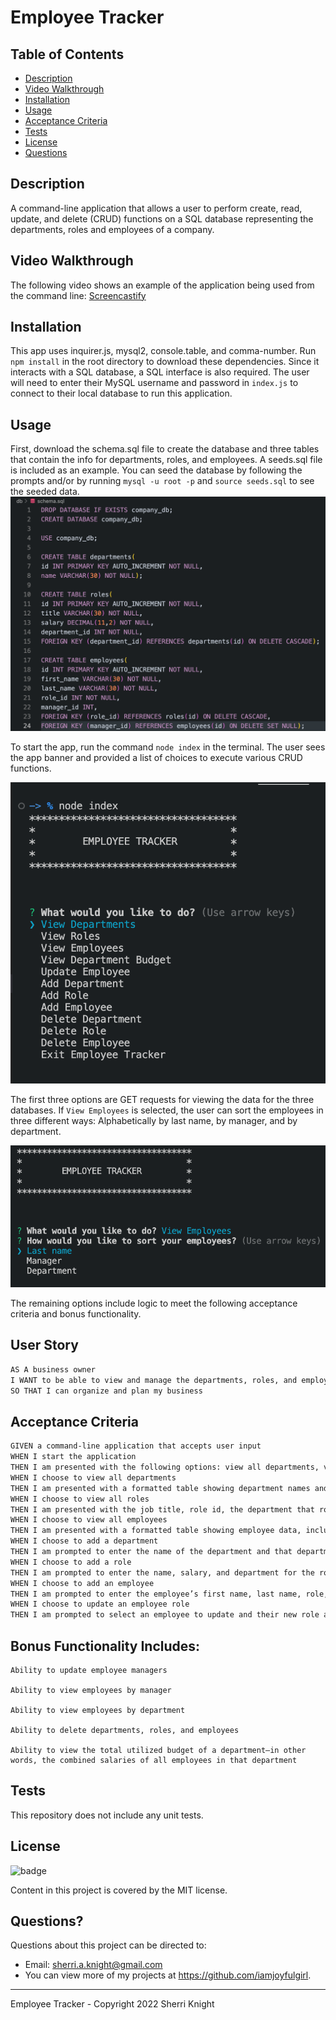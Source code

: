 # Employee Tracker

## Table of Contents

- [Description](#description)
- [Video Walkthrough](#video-walkthrough)
- [Installation](#installation)
- [Usage](#usage)
- [Acceptance Criteria](#acceptance-criteria)
- [Tests](#tests)
- [License](#license)
- [Questions](#questions)

## Description

A command-line application that allows a user to perform create, read, update, and delete (CRUD) functions on a SQL database representing the departments, roles and employees of a company.

## Video Walkthrough

The following video shows an example of the application being used from the command line:
[Screencastify](https://drive.google.com/file/d/1cBksWMX-IOk58SeHmgdeX0jo427uiHvQ/view)

## Installation

This app uses inquirer.js, mysql2, console.table, and comma-number. Run `npm install` in the root directory to download these dependencies. Since it interacts with a SQL database, a SQL interface is also required. The user will need to enter their MySQL username and password in `index.js` to connect to their local database to run this application.

## Usage

First, download the schema.sql file to create the database and three tables that contain the info for departments, roles, and employees. A seeds.sql file is included as an example. You can seed the database by following the prompts and/or by running `mysql -u root -p` and `source seeds.sql` to see the seeded data.
![Schema](/Assets/schema.png)

To start the app, run the command `node index` in the terminal. The user sees the app banner and provided a list of choices to execute various CRUD functions.

![Start](/Assets/app-start.png)

The first three options are GET requests for viewing the data for the three databases. If `View Employees` is selected, the user can sort the employees in three different ways: Alphabetically by last name, by manager, and by department.

![Employee Options](/Assets/employee-options.png)

The remaining options include logic to meet the following acceptance criteria and bonus functionality.

## User Story

```md
AS A business owner
I WANT to be able to view and manage the departments, roles, and employees in my company
SO THAT I can organize and plan my business
```

## Acceptance Criteria

```md
GIVEN a command-line application that accepts user input
WHEN I start the application
THEN I am presented with the following options: view all departments, view all roles, view all employees, add a department, add a role, add an employee, and update an employee role
WHEN I choose to view all departments
THEN I am presented with a formatted table showing department names and department ids
WHEN I choose to view all roles
THEN I am presented with the job title, role id, the department that role belongs to, and the salary for that role
WHEN I choose to view all employees
THEN I am presented with a formatted table showing employee data, including employee ids, first names, last names, job titles, departments, salaries, and managers that the employees report to
WHEN I choose to add a department
THEN I am prompted to enter the name of the department and that department is added to the database
WHEN I choose to add a role
THEN I am prompted to enter the name, salary, and department for the role and that role is added to the database
WHEN I choose to add an employee
THEN I am prompted to enter the employee’s first name, last name, role, and manager, and that employee is added to the database
WHEN I choose to update an employee role
THEN I am prompted to select an employee to update and their new role and this information is updated in the database
```

## Bonus Functionality Includes:

```
Ability to update employee managers

Ability to view employees by manager

Ability to view employees by department

Ability to delete departments, roles, and employees

Ability to view the total utilized budget of a department—in other words, the combined salaries of all employees in that department
```

## Tests

This repository does not include any unit tests.

## License

![badge](https://img.shields.io/badge/license-MIT-brightgreen)

Content in this project is covered by the MIT license.

## Questions?

Questions about this project can be directed to:

- Email: sherri.a.knight@gmail.com
- You can view more of my projects at https://github.com/iamjoyfulgirl.

---

Employee Tracker - Copyright 2022 Sherri Knight
